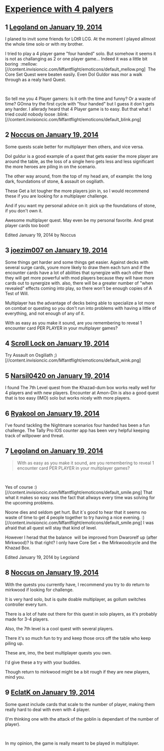 # [Experience with 4 palyers](https://community.fantasyflightgames.com/topic/97168-experience-with-4-palyers/)

## 1 [Legoland on January 19, 2014](https://community.fantasyflightgames.com/topic/97168-experience-with-4-palyers/?do=findComment&comment=958203)

I planed to invit some friends for LOtR LCG. At the moment I played allmost the whole time solo or with my brother.

I tried to play a 4 player game "four handed" solo. But somehow it seems it is not as challanging as 2 or one player game... Indeed it was a little bit boring  :mellow: [//content.invisioncic.com/Mfantflight/emoticons/default_mellow.png]  The Core Set Quest were beaten easily. Even Dol Guldor was mor a walk through as a realy hard Quest.

 

So tell me you 4 Player gamers: Is it orth the time and funny? Or a waste of time? GOnna try the first cycle with "four handed" but I guess it don´t gets any harder. I allerady heard that 4 Player game is to easy. But that what I tried could nobody loose :blink: [//content.invisioncic.com/Mfantflight/emoticons/default_blink.png]

## 2 [Noccus on January 19, 2014](https://community.fantasyflightgames.com/topic/97168-experience-with-4-palyers/?do=findComment&comment=958255)

Some quests scale better for multiplayer then others, and vice versa.

Dol guldur is a good example of a quest that gets easier the more player are around the table, as the loss of a single hero gets less and less significant the more heroes are piling in on the scenario.

The other way around, from the top of my head are, of example: the long dark, foundations of stone, & assault on osgiliath.

These Get a lot tougher the more players join in, so I would recommend these if you are looking for a multiplayer challenge.

And if you want my personal advice on it: pick up the foundations of stone, if you don't own it.

Awesome multiplayer quest. May even be my personal favorite. And great player cards too boot!

Edited January 19, 2014 by Noccus

## 3 [joezim007 on January 19, 2014](https://community.fantasyflightgames.com/topic/97168-experience-with-4-palyers/?do=findComment&comment=958334)

Some things get harder and some things get easier. Against decks with several surge cards, youre more likely to draw them each turn and if the encounter cards have a lot of abilities that synergize with each other then they will get more powerful with mod players because they will have more cards out to synergize with. also, there will be a greater number of "when revealed" effects coming into play, so there won't be enough copies of A Test of Will.

Multiplayer has the advantage of decks being able to specialize a lot more on combat or questing so you don't run into problems with having a little of everything, and not enough of any of it.

With as easy as you make it sound, are you remembering to reveal 1 encounter card PER PLAYER in your multiplayer games?

## 4 [Scroll Lock on January 19, 2014](https://community.fantasyflightgames.com/topic/97168-experience-with-4-palyers/?do=findComment&comment=958341)

Try Assault on Osgiliath ;) [//content.invisioncic.com/Mfantflight/emoticons/default_wink.png]

## 5 [Narsil0420 on January 19, 2014](https://community.fantasyflightgames.com/topic/97168-experience-with-4-palyers/?do=findComment&comment=958349)

I found The 7th Level quest from the Khazad-dum box works really well for 4 players and with new players. Encounter at Amon-Din is also a good quest that is too easy (IMO) solo but works nicely with more players.

## 6 [Ryakool on January 19, 2014](https://community.fantasyflightgames.com/topic/97168-experience-with-4-palyers/?do=findComment&comment=958365)

I've found tackling the Nightmare scenarios four handed has been a fun challenge. The Tally Pro IOS counter app has been very helpful keeping track of willpower and threat. 

## 7 [Legoland on January 19, 2014](https://community.fantasyflightgames.com/topic/97168-experience-with-4-palyers/?do=findComment&comment=958483)

> With as easy as you make it sound, are you remembering to reveal 1 encounter card PER PLAYER in your multiplayer games?

 

Yes of course :) [//content.invisioncic.com/Mfantflight/emoticons/default_smile.png] That what it makes so easy was the fact that allways every time was solving for the upcoming problems.

Noone dies and seldom get hurt. But it´s good to hear that it seems no waste of time to get 4 people together to try having a nice evening. :) [//content.invisioncic.com/Mfantflight/emoticons/default_smile.png] I was afraid that all quest will stay that kind of level.

However I herad that the balance  will be improved from Dwarorelf up (after Mirkwood)? Is that right? I only have Core Set + the Mirkwoodcycle and the Khazad Box.

Edited January 19, 2014 by Legoland

## 8 [Noccus on January 19, 2014](https://community.fantasyflightgames.com/topic/97168-experience-with-4-palyers/?do=findComment&comment=958669)

With the quests you currently have, I recommend you try to do return to mirkwood if looking for challenge.

It is very hard solo, but is quite doable multiplayer, as gollum switches controller every turn.

There is a lot of hate out there for this quest in solo players, as it's probably made for 3-4 players.

Also, the 7th level is a cool quest with several players.

There it's so much fun to try and keep those orcs off the table who keep piling up.

These are, imo, the best multiplayer quests you own.

I'd give these a try with your buddies.

Though return to mirkwood might be a bit rough if they are new players, mind you.

## 9 [EclatK on January 19, 2014](https://community.fantasyflightgames.com/topic/97168-experience-with-4-palyers/?do=findComment&comment=958696)

Some quest include cards that scale to the number of player, making them really hard to deal with even with 4 player.

(I'm thinking one with the attack of the goblin is dependant of the number of player).

 

In my opinion, the game is really meant to be played in multiplayer.

